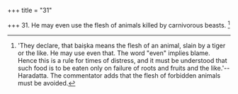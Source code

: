 +++
title = "31"

+++
31. He may even use the flesh of animals killed by carnivorous beasts. [^18] 


[^18]:  'They declare, that baiṣka means the flesh of an animal, slain by a tiger or the like. He may use even that. The word "even" implies blame. Hence this is a rule for times of distress, and it must be understood that such food is to be eaten only on failure of roots and fruits and the like.'--Haradatta. The commentator adds that the flesh of forbidden animals must be avoided.
